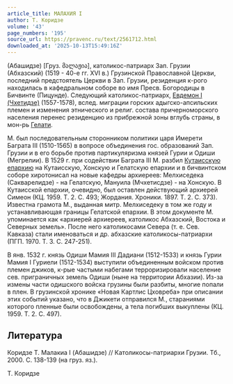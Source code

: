 ```yaml
---
article_title: МАЛАХИЯ I
author: Т. Коридзе
volume: '43'
page_numbers: '195'
source_url: https://pravenc.ru/text/2561712.html
downloaded_at: '2025-10-13T15:49:16Z'
---
```


(Абашидзе) [Груз. მალაჟია], католикос-патриарх Зап. Грузии (Абхазский) (1519 - 40-е гг. XVI в.) Грузинской Православной Церкви, последний предстоятель Церкви в Зап. Грузии, резиденция к-рого находилась в кафедральном соборе во имя Пресв. Богородицы в Бичвинте (Пицунде). Следующий католикос-патриарх, [Евдемон I (Чхетидзе)](<https://pravenc.ru/text/Евдемон I (Чхетидзе).html>) (1557-1578), вслед. миграции горских адыгско-апсильских племен и изменения этнического и религ. состава причерноморского населения перенес резиденцию из прибрежной зоны вглубь страны, в мон-рь [Гелати](https://pravenc.ru/text/Гелати.html).

М. был последовательным сторонником политики царя Имерети Баграта III (1510-1565) в вопросе объединения гос. образований Зап. Грузии и в его борьбе против партикуляризма князей Гурии и Одиши (Мегрелии). В 1529 г. при содействии Баграта III М. разбил [Кутаисскую епархию](<https://pravenc.ru/text/Кутаисскую епархию.html>) на Кутаисскую, Хонскую и Гелатскую епархии и в бичвинтском соборе хиротонисал на новые кафедры архиереев: Мелхиседека (Сакварелидзе) - на Гелатскую, Мануила (Мчхетисдзе) - на Хонскую. В Кутаисской епархии, очевидно, был оставлен действующий архиерей Симеон (КЦ. 1959. Т. 2. С. 493; Жордания. Хроники. 1897. Т. 2. С. 373). Известна грамота М., выданная митр. Мелхиседеку в том же году и устанавливающая границы Гелатской епархии. В этом документе М. упоминается как «архиерей архиереев, католикос Абхазский, Востока и Северных земель». После него католикосами Севера (т. е. Сев. Кавказа) стали именоваться и др. абхазские католикосы-патриархи (ПГП. 1970. Т. 3. С. 247-251).

В янв. 1532 г. князь Одиши Мамия III Дадиани (1512-1533) и князь Гурии Мамия I Гуриели (1512-1534) выступили объединенным войском против племен джиков, к-рые частыми набегами терроризировали население сев. приграничных земель Одиши (ныне на территории Абхазии). Из-за измены части одишского войска грузины были разбиты, многие попали в плен. В грузинской хронике «Новая Картлис Цховреба» при описании этих событий указано, что в Джикети отправился М., стараниями которого пленные были освобождены, а тела погибших выкуплены (КЦ. 1959. Т. 2. С. 497).

## Литература

Коридзе Т. Малакиа I (Абашидзе) // Католикосы-патриархи Грузии. Тб., 2000. С. 138-139 (на груз. яз.).

Т. Коридзе
